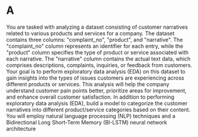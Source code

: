 # A

You are tasked with analyzing a dataset consisting of customer narratives related to various products and services
for a company. The dataset contains three columns: "complaint_no", "product", and "narrative". The "complaint_no"
column represents an identifier for each entry, while the "product" column specifies the type of product or service
associated with each narrative. The "narrative" column contains the actual text data, which comprises descriptions,
complaints, inquiries, or feedback from customers.
Your goal is to perform exploratory data analysis (EDA) on this dataset to gain insights into the types of issues
customers are experiencing across different products or services. This analysis will help the company understand
customer pain points better, prioritize areas for improvement, and enhance overall customer satisfaction. In addition
to performing exploratory data analysis (EDA), build a model to categorize the customer narratives into different
product/service categories based on their content. You will employ natural language processing (NLP) techniques
and a Bidirectional Long Short-Term Memory (BI-LSTM) neural network architecture
